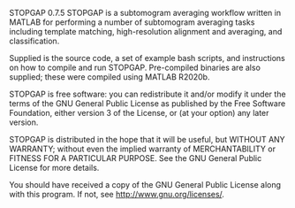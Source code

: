 STOPGAP 0.7.5
STOPGAP is a subtomogram averaging workflow written in MATLAB for
performing a number of subtomogram averaging tasks including 
template matching, high-resolution alignment and averaging, and 
classification. 


Supplied is the source code, a set of example bash scripts, and 
instructions on how to compile and run STOPGAP. Pre-compiled 
binaries are also supplied; these were compiled using MATLAB R2020b. 


STOPGAP is free software: you can redistribute it and/or modify it 
under the terms of the GNU General Public License as published by 
the Free Software Foundation, either version 3 of the License, or 
(at your option) any later version.



STOPGAP is distributed in the hope that it will be useful, but 
WITHOUT ANY WARRANTY; without even the implied warranty of 
MERCHANTABILITY or FITNESS FOR A PARTICULAR PURPOSE. See the GNU 
General Public License for more details.

You should have received a copy of the GNU General Public License 
along with this program. If not, see http://www.gnu.org/licenses/.

